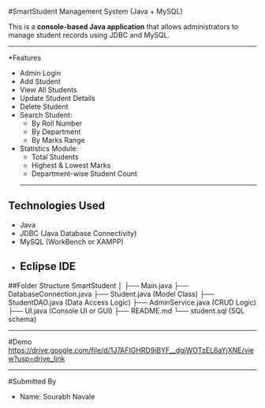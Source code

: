 #SmartStudent Management System (Java + MySQL)

This is a **console-based Java application** that allows administrators to manage student records using JDBC and MySQL.

-----------------------------------
*Features
 
- Admin Login
- Add Student
- View All Students
- Update Student Details
- Delete Student
- Search Student:
  - By Roll Number
  - By Department
  - By Marks Range
- Statistics Module:
  - Total Students
  - Highest & Lowest Marks
  - Department-wise Student Count
  -------------------------------------

## Technologies Used

- Java 
- JDBC (Java Database Connectivity)
- MySQL (WorkBench or XAMPP)
- Eclipse IDE
  -------------------------------------

##Folder Structure
SmartStudent
│
├── Main.java
├── DatabaseConnection.java
├── Student.java (Model Class)
├── StudentDAO.java (Data Access Logic)
├── AdminService.java (CRUD Logic)
├── UI.java (Console UI or GUI)
├── README.md
└── student.sql (SQL schema)

--------------------------------------------------
#Demo
https://drive.google.com/file/d/1J7AFIGHRD9iBYF__dgjWOTzEL6aYjXNE/view?usp=drive_link

------------------------------------------------------

#Submitted By
- Name: Sourabh Navale


